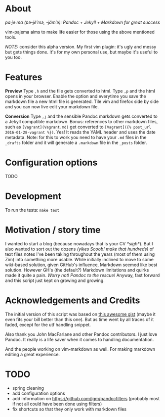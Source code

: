 # About

*pa·je·ma  (pə-jĕ′mə, -jăm′ə): Pandoc + Jekyll + Markdown for great success*

vim-pajema aims to make life easier for those using the above mentioned tools.

*NOTE:* consider this alpha version. My first vim plugin: it's ugly and messy but gets things done. It's for my own personal use, but maybe it's useful to you too.

# Features

**Preview**
Type `,h` and the file gets converted to html.
Type `,p` and the html opens in your browser.
Enable the option and everytime you save the markdown file a new html file is generated.
Tile vim and firefox side by side and you can now live edit your markdown file.

**Conversion**
Type `,j` and the sensible Pandoc markdown gets converted to a Jekyll compatible markdown.
Bonus: references to other markdown files, such as `[Vagrant](Vagrant.md)` get converted to `[Vagrant]({% post_url 2016-01-28-vagrant %})`. Yes! It reads the YAML header and uses the date metadata.
Note: for this to work you need to have your `.md` files in the `_drafts` folder and it will generate a `.markdown` file in the `_posts` folder.


# Configuration options

TODO


# Development

To run the tests: `make test`


# Motivation / story time

I wanted to start a blog (because nowadays that is your CV *\*sigh\**). But I also wanted to sort out the dozens *(yikes Scoob! make that hundreds)* of text files notes I've been taking throughout the years (most of them using Zim) into something more usable.
While initially inclined to move to some wiki-based solution, given GitHub's influence, Markdown seemed like best solution. However GH's (the default?) Markdown limitations and quirks made it quite a pain.
*Worry not! Pandoc to the rescue!*
Anyway, fast forward and this script just kept on growing and growing.


# Acknowledgements and Credits

The initial version of this script was based on [this awesome gist](https://gist.github.com/natesilva/960015) (maybe it even fits your bill better than this one). But as time went by all traces of it faded, except for the utf handling snippet.

Also thank you John MacFarlane and other Pandoc contributors. I just love Pandoc. It really is a life saver when it comes to handling documentation.

And the people working on vim-markdown as well. For making markdown editing a great experience.




# TODO

- spring cleaning
- add configuration options
- add information on https://github.com/jgm/pandocfilters (probably most if not all could have been done using filters)
- fix shortcuts so that they only work with markdown files


